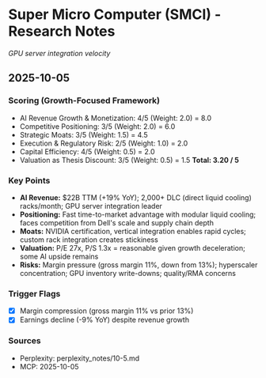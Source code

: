 # Super Micro Computer (SMCI) - Research Notes

*GPU server integration velocity*

## 2025-10-05

### Scoring (Growth-Focused Framework)
- AI Revenue Growth & Monetization: 4/5 (Weight: 2.0) = 8.0
- Competitive Positioning: 3/5 (Weight: 2.0) = 6.0
- Strategic Moats: 3/5 (Weight: 1.5) = 4.5
- Execution & Regulatory Risk: 2/5 (Weight: 1.0) = 2.0
- Capital Efficiency: 4/5 (Weight: 0.5) = 2.0
- Valuation as Thesis Discount: 3/5 (Weight: 0.5) = 1.5
**Total: 3.20 / 5**

### Key Points
- **AI Revenue:** $22B TTM (+19% YoY); 2,000+ DLC (direct liquid cooling) racks/month; GPU server integration leader
- **Positioning:** Fast time-to-market advantage with modular liquid cooling; faces competition from Dell's scale and supply chain depth
- **Moats:** NVIDIA certification, vertical integration enables rapid cycles; custom rack integration creates stickiness
- **Valuation:** P/E 27x, P/S 1.3x = reasonable given growth deceleration; some AI upside remains
- **Risks:** Margin pressure (gross margin 11%, down from 13%); hyperscaler concentration; GPU inventory write-downs; quality/RMA concerns

### Trigger Flags
- [x] Margin compression (gross margin 11% vs prior 13%)
- [x] Earnings decline (-9% YoY) despite revenue growth

### Sources
- Perplexity: perplexity_notes/10-5.md
- MCP: 2025-10-05
